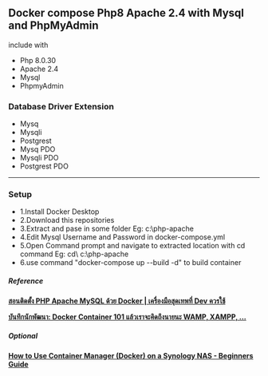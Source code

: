 <h2>Docker compose Php8 Apache 2.4 with Mysql and PhpMyAdmin</h2>
<p>include with </p>
<ul>
<li>Php 8.0.30</li>
<li>Apache 2.4</li>
<li>Mysql</li>
<li>PhpmyAdmin</li>
</ul>
<h3>Database Driver Extension</h5>
<ul>
  <li>Mysq</li>
  <li>Mysqli</li>
  <li>Postgrest</li>
  <li>Mysq PDO</li>
  <li>Mysqli PDO</li>
  <li>Postgrest PDO</li>
</ul>
<hr>
<h3>Setup</h5>
<ul>
  <li>1.Install Docker Desktop</li>
  <li>2.Download this repositories</li>
  <li>3.Extract and pase in some folder Eg: c:\php-apache</li>
  <li>4.Edit Mysql Username and Password in docker-compose.yml</li>
  <li>5.Open Command prompt and navigate to extracted location with cd command Eg: cd\ c:\php-apache</li>
  <li>6.use command "docker-compose up --build -d" to build container</li>
</ul>

<h5>Reference</h5>
<p><b><a href="https://youtu.be/hCKoWTrXVh0?si=ijL8sU8y1HaTUSS4">สอนติดตั้ง PHP Apache MySQL ด้วย Docker | เครื่องมือสุดเทพที่ Dev ควรใช้</a></b></p>
<p><b><a href="https://puuga.medium.com/บันทึกนักพัฒนา-docker-conntainer-101-แล้วเราจะคิดถึงนายนะ-wamp-xampp-e4c4bbf869b1">บันทึกนักพัฒนา: Docker Container 101 แล้วเราจะคิดถึงนายนะ WAMP, XAMPP, …</a></b></p>
<h5>Optional</h5>
<p><b><a href="https://www.youtube.com/watch?v=aUFpdjfDI6c">How to Use Container Manager (Docker) on a Synology NAS - Beginners Guide</a></b></p>





